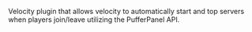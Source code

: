 Velocity plugin that allows velocity to automatically start and top servers when players join/leave utilizing the PufferPanel API. 
